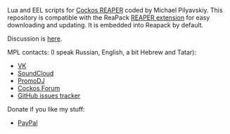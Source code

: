 Lua and EEL scripts for [Cockos REAPER](http://reaper.fm) coded by Michael Pilyavskiy.
This repository is compatible with the ReaPack [REAPER extension](http://reapack.com/) for easy downloading and updating. It is embedded into Reapack by default.

Discussion is [here](https://forum.cockos.com/showthread.php?t=188335).

MPL contacts: (I speak Russian, English, a bit Hebrew and Tatar):
- [VK](https://vk.com/mpl57)
- [SoundCloud](https://soundcloud.com/mpl57)
- [PromoDJ](http://promodj.com/michaelpilyavskiy)
- [Cockos Forum](http://forum.cockos.com/member.php?u=70694)
- [GitHub issues tracker](https://github.com/MichaelPilyavskiy/ReaScripts/issues)

Donate if you like my stuff:
- [PayPal](http://paypal.me/donate2mpl)
